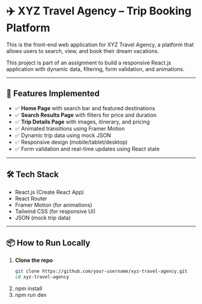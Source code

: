 # ✈️ XYZ Travel Agency – Trip Booking Platform

This is the front-end web application for XYZ Travel Agency, a platform that allows users to search, view, and book their dream vacations.

This project is part of an assignment to build a responsive React.js application with dynamic data, filtering, form validation, and animations.

---

## 🚀 Features Implemented

- ✅ **Home Page** with search bar and featured destinations
- ✅ **Search Results Page** with filters for price and duration
- ✅ **Trip Details Page** with images, itinerary, and pricing
- ✅ Animated transitions using Framer Motion
- ✅ Dynamic trip data using mock JSON
- ✅ Responsive design (mobile/tablet/desktop)
- ✅ Form validation and real-time updates using React state

---

## 🛠️ Tech Stack

- React.js (Create React App)
- React Router
- Framer Motion (for animations)
- Tailwind CSS (for responsive UI)
- JSON (mock trip data)

---

## 📦 How to Run Locally

1. **Clone the repo**
   ```bash
   git clone https://github.com/your-username/xyz-travel-agency.git
   cd xyz-travel-agency
2. npm install
3. npm run dev
